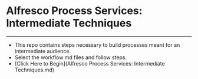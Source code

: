 # Alfresco Process Services: Intermediate Techniques

---
* This repo contains steps necessary to build processes meant for an intermediate audience.
* Select the workflow md files and follow steps.
* [Click Here to Begin](Alfresco Process Services: Intermediate Techniques.md)
